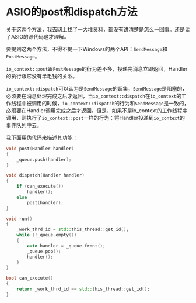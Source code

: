 # ASIO的post和dispatch方法

关于这两个方法，我去网上找了一大堆资料，都没有讲清楚是怎么一回事。还是读了ASIO的源代码这才理解。

要提到这两个方法，不得不提一下Windows的两个API：`SendMessage`和`PostMessage`。

`io_context::post`跟`PostMessage`的行为差不多，投递完消息立即返回，Handler的执行跟它没有半毛钱的关系。

`io_context::dispatch`可以认为是`SendMessage`的超集，`SendMessage`是阻塞的，必须要在消息处理完成之后才返回，当`io_context::dispatch`在`io_context`的工作线程中被调用的时候，`io_context::dispatch`的行为和`SendMessage`是一致的，必须要在Handler调用完成之后才返回。但是，如果不是io_context的工作线程中调用，则执行了`io_context::post`一样的行为：将Handler投递到`io_context`的事件队列中去。

我下面用伪代码来描述其功能：

```c++
void post(Handler handler)
{
    _queue.push(handler);
}

void dispatch(Handler handler)
{
    if (can_execute())
        handler();
    else
        post(handler);
}

void run()
{
    _work_thrd_id = std::this_thread::get_id();
    while (!_queue.empty())
    {
        auto handler = _queue.front();
        _queue.pop();
        handler();
    }
}

bool can_execute()
{
    return _work_thrd_id == std::this_thread::get_id();
}
```
